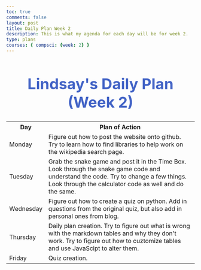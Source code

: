 ```yaml
---
toc: true
comments: false
layout: post
title: Daily Plan Week 2
description: This is what my agenda for each day will be for week 2.
type: plans
courses: { compsci: {week: 2} }
---
```


<h1 style="text-align: center; color:#4263C6;font-weight:700; font-size:40px">Lindsay's Daily Plan (Week 2)</h1>

<table>
  <tr>
    <th>Day</th>
    <th>Plan of Action</th>
  </tr>
  <tr>
    <td>Monday</td>
    <td>Figure out how to post the website onto github. Try to learn how to find libraries to help work on the wikipedia search page.</td>
  </tr>
  <tr>
    <td>Tuesday</td>
    <td>Grab the snake game and post it in the Time Box. Look through the snake game code and understand the code. Try to change a few things. Look through the calculator code as well and do the same.</td>
  </tr>
  <tr>
    <td>Wednesday</td>
    <td>Figure out how to create a quiz on python. Add in questions from the original quiz, but also add in personal ones from blog.</td>
  </tr>
  <tr>
    <td>Thursday</td>
    <td>Daily plan creation. Try to figure out what is wrong with the markdown tables and why they don't work. Try to figure out how to cuztomize tables and use JavaScipt to alter them.</td>
  </tr>
  <tr>
    <td>Friday</td>
    <td>Quiz creation.</td>
  </tr>